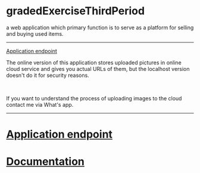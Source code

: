 # gradedExerciseThirdPeriod
a web application which primary function is to serve as a platform for selling and buying used items.<br>
<hr>
<a href="https://graded-exercise-kidm.herokuapp.com/"> Application endpoint </a> <br>
<p>The online version of this application stores uploaded pictures in online cloud service and gives you actual URLs of them, but the localhost version doesn't do it for security reasons.</p> <br>
  <p>If you want to understand the process of uploading images to the cloud contact me via What's app. </p>
  <hr>
  <h1><a href="https://graded-exercise-kidm.herokuapp.com/"> Application endpoint </a> </h1>
<h1><a href="https://graded-exercise-documentation-kidm.netlify.com/">Documentation </a></h1>

